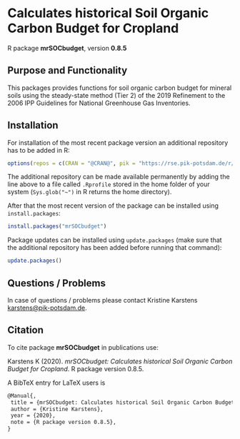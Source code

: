 # Calculates historical Soil Organic Carbon Budget for Cropland

R package **mrSOCbudget**, version **0.8.5**

  

## Purpose and Functionality

This packages provides functions for soil organic carbon budget for mineral soils using the steady-state method (Tier 2) of the 2019 Refinement to the 2006 IPP Guidelines for National Greenhouse Gas Inventories.


## Installation

For installation of the most recent package version an additional repository has to be added in R:

```r
options(repos = c(CRAN = "@CRAN@", pik = "https://rse.pik-potsdam.de/r/packages"))
```
The additional repository can be made available permanently by adding the line above to a file called `.Rprofile` stored in the home folder of your system (`Sys.glob("~")` in R returns the home directory).

After that the most recent version of the package can be installed using `install.packages`:

```r 
install.packages("mrSOCbudget")
```

Package updates can be installed using `update.packages` (make sure that the additional repository has been added before running that command):

```r 
update.packages()
```

## Questions / Problems

In case of questions / problems please contact Kristine Karstens <karstens@pik-potsdam.de>.

## Citation

To cite package **mrSOCbudget** in publications use:

Karstens K (2020). _mrSOCbudget: Calculates historical Soil Organic Carbon Budget for Cropland_. R package version 0.8.5.

A BibTeX entry for LaTeX users is

 ```latex
@Manual{,
  title = {mrSOCbudget: Calculates historical Soil Organic Carbon Budget for Cropland},
  author = {Kristine Karstens},
  year = {2020},
  note = {R package version 0.8.5},
}
```

